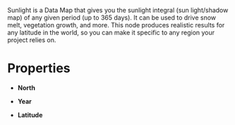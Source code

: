 


Sunlight is a Data Map that gives you the sunlight integral (sun light/shadow map) of any given period (up to 365 days). It can be used to drive snow melt, vegetation growth, and more. This node produces realistic results for any latitude in the world, so you can make it specific to any region your project relies on.



# Properties

- **North**  
  
- **Year**  
  
- **Latitude**  
  




